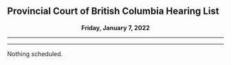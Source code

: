 ## Provincial Court of British Columbia Hearing List

<p align="center">
  <b>Friday, January 7, 2022</b>
</p>

---

---

Nothing scheduled.
